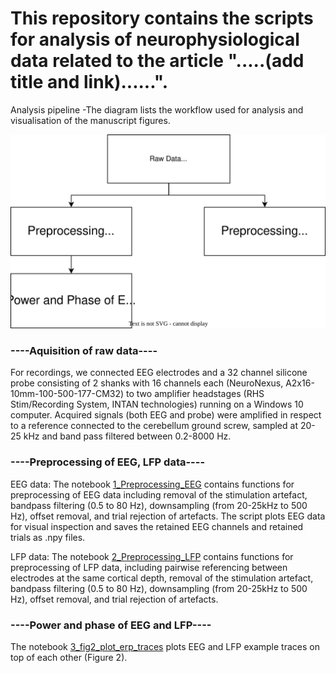 

# This repository contains the scripts for analysis of neurophysiological data related to the article ".....(add title and link)......".

Analysis pipeline -The diagram lists the workflow used for analysis and visualisation of the manuscript figures.

![Alt text](https://github.com/chrihoni/University-of-Oslo_PCI_Mouse_Analysis/blob/main/Mouse_pci_analysis_pipeline_uio.drawio.svg)


### ----Aquisition of raw data----

For recordings, we connected EEG electrodes and a 32 channel silicone probe consisting of 2 shanks with 16 channels each (NeuroNexus, A2x16-10mm-100-500-177-CM32) to two amplifier headstages (RHS Stim/Recording System, INTAN technologies) running on a Windows 10 computer. Acquired signals (both EEG and probe) were amplified in respect to a reference connected to the cerebellum ground screw, sampled at 20-25 kHz and band pass filtered between 0.2-8000 Hz. 


### ----Preprocessing of EEG, LFP data----

EEG data: The notebook [1_Preprocessing_EEG](https://github.com/chrihoni/University-of-Oslo_PCI_Mouse_Analysis/blob/main/1_Preprocessing_EEG.ipynb) contains functions for preprocessing of EEG data including removal of the stimulation artefact, bandpass filtering (0.5 to 80 Hz), downsampling (from 20-25kHz to 500 Hz), offset removal, and trial rejection of artefacts. The script plots EEG data for visual inspection and saves the retained EEG channels and retained trials as .npy files. 

LFP data: The notebook [2_Preprocessing_LFP](https://github.com/chrihoni/University-of-Oslo_PCI_Mouse_Analysis/blob/main/2_Preprocessing_LFP.ipynb) contains functions for preprocessing of LFP data, including pairwise referencing between electrodes at the same cortical depth, removal of the stimulation artefact, bandpass filtering (0.5 to 80 Hz), downsampling (from 20-25kHz to 500 Hz), offset removal, and trial rejection of artefacts. 


### ----Power and phase of EEG and LFP----

The notebook [3_fig2_plot_erp_traces](https://github.com/chrihoni/University-of-Oslo_PCI_Mouse_Analysis/blob/main/3_fig2_plot_erp_traces.ipynb) plots EEG and LFP example traces on top of each other (Figure 2).   
